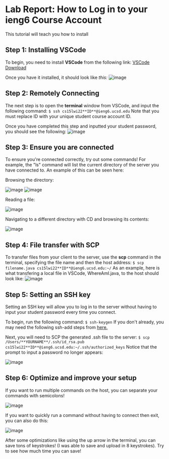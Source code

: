 # Lab Report: How to Log in to your ieng6 Course Account
This tutorial will teach you how to install 

## Step 1: Installing VSCode
To begin, you need to install **VSCode** from the following link: [VSCode Download](https://code.visualstudio.com/)	

Once you have it installed, it should look like *this:*
![image](https://user-images.githubusercontent.com/97641168/149599480-a2ec6eac-7cbe-4774-9653-c748941fcbbe.png)

## Step 2: Remotely Connecting

The next step is to open the **terminal** window from VSCode, and input the following command:
``
$ ssh cs15lwi22**ID**@ieng6.ucsd.edu
``
Note that you must replace ID with your unique student course account ID.

Once you have completed this step and inputted your student password, you should see the following:
![image](https://user-images.githubusercontent.com/97641168/149599537-c4fd61f8-5707-48ac-836c-ce10e3b7a41e.png)

## Step 3: Ensure you are connected

To ensure you're connected correctly, try out some commands! For example, the "ls" command will list the current directory of the server you have connected to.
An example of this can be seen here:

Browsing the directory:

![image](https://user-images.githubusercontent.com/97641168/149599922-a42ecc08-2d29-455d-9eff-07c8c9d92151.png)
![image](https://user-images.githubusercontent.com/97641168/151488136-69891cb7-3a10-462d-b90f-f684e6989437.png)

Reading a file:

![image](https://user-images.githubusercontent.com/97641168/151488470-f6f7d4db-b84b-4adc-a776-309f45d68372.png)

Navigating to a different directory with CD and browsing its contents:

![image](https://user-images.githubusercontent.com/97641168/151489101-314714f8-cd4f-44c3-b4aa-8ada52a6ab67.png)

## Step 4: File transfer with SCP

To transfer files from your client to the server, use the **scp** command in the terminal, specifying the file name and then the host address:
``
$ scp filename.java cs15lwi22**ID**@ieng6.ucsd.edu:~/
``
As an example, here is what transfering a local file in VSCode, WhereAmI.java, to the host should look like:
![image](https://user-images.githubusercontent.com/97641168/149600053-04bd2147-af74-4ca3-bd0b-9cd51313bc11.png)

## Step 5: Setting an SSH key

Setting an SSH key will allow you to log in to the server without having to input your student password every time you connect.

To begin, run the following command:
``
$ ssh-keygen
``
If you don't already, you may need the following ssh-add steps from [here.](https://docs.microsoft.com/en-us/windows-server/administration/openssh/openssh_keymanagement#user-key-generation)

Next, you will need to SCP the generated .ssh file to the server:
``
$ scp /Users/**YOURNAME**/.ssh/id_rsa.pub cs15lwi22**ID**@ieng6.ucsd.edu:~/.ssh/authorized_keys
``
Notice that the prompt to input a password no longer appears:

![image](https://user-images.githubusercontent.com/97641168/149600969-f85ff122-1ee2-4005-9b3a-fd73544c707f.png)

## Step 6: Optimize and improve your setup

If you want to run multiple commands on the host, you can separate your commands with semicolons!

![image](https://user-images.githubusercontent.com/97641168/149601646-6a0f95a6-fa3b-45c3-86d3-2ba0faa7bb15.png)

If you want to quickly run a command without having to connect then exit, you can also do this:

![image](https://user-images.githubusercontent.com/97641168/151501027-38c4bc64-78bb-427d-99c7-f5043e8d0095.png)

After some optimizations like using the up arrow in the terminal, you can save tons of keystrokes! (I was able to save and upload in 8 keystrokes). Try to see how much time you can save!
